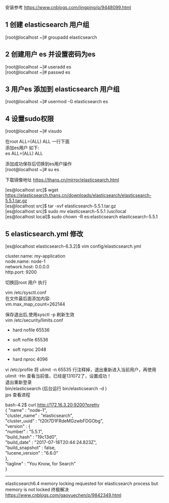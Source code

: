 安装参考 https://www.cnblogs.com/jingping/p/9448099.html  

## 1 创建 elasticsearch 用户组
[root@localhost ~]# groupadd elasticsearch  

## 2 创建用户 es 并设置密码为es
[root@localhost ~]# useradd es  
[root@localhost ~]# passwd es  

## 3 用户es 添加到 elasticsearch 用户组  
[root@localhost ~]# usermod -G elasticsearch es  

## 4 设置sudo权限
[root@localhost ~]# visudo  

在root ALL=(ALL) ALL 一行下面  
添加es用户 如下:  
es ALL=(ALL) ALL  
 
添加成功保存后切换到es用户操作  
[root@localhost ~]# su es  

下载镜像地址 https://thans.cn/mirror/elasticsearch.html  

[es@localhost src]$ wget https://elasticsearch.thans.cn/downloads/elasticsearch/elasticsearch-5.5.1.tar.gz  
[es@localhost src]$ tar -xvf elasticsearch-5.5.1.tar.gz  
[es@localhost src]$ sudo mv elasticsearch-5.5.1 /usr/local  
[es@localhost local]$ sudo chown -R es:elasticsearch elasticsearch-5.5.1  

## 5  elasticsearch.yml 修改  
[es@localhost elasticsearch-6.3.2]$ vim config/elasticsearch.yml  

cluster.name: my-application  
node.name: node-1  
network.host: 0.0.0.0   
http.port: 9200  

 切换回root 用户 执行  

vim /etc/sysctl.conf  
在文件最后面添加内容:  
vm.max_map_count=262144  

保存退出后,使用sysctl -p 刷新生效  
vim /etc/security/limits.conf  

* hard nofile 65536  
* soft nofile 65536  
 
* soft nproc 2048  
* hard nproc 4096  

vi /etc/profile 将 ulimit -n 65535 行注释掉，退出重新进入当前用户，再使用 ulimit -Hn 查看当前值，已经是131072了，设置成功！  
退出重新登录  
bin/elasticsearch (后台运行  bin/elasticsearch -d )  
jps 查看进程  

bash-4.2$ curl http://172.16.3.20:9200?pretty  
{
  "name" : "node-1",  
  "cluster_name" : "elasticsearch",  
  "cluster_uuid" : "t20t7D1FRdeMGzwbFDGObg",  
  "version" : {  
    "number" : "5.5.1",  
    "build_hash" : "19c13d0",  
    "build_date" : "2017-07-18T20:44:24.823Z",  
    "build_snapshot" : false,  
    "lucene_version" : "6.6.0"  
  },  
  "tagline" : "You Know, for Search"  
}  

----------------------------------------------------------------------  
elasticsearch6.4 memory locking requested for elasticsearch process but memory is not locked 终极解决
https://www.cnblogs.com/gaoyuechen/p/9842349.html
